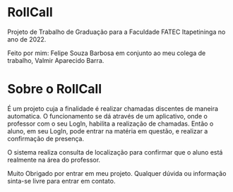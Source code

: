 # RollCall

Projeto de Trabalho de Graduação para a Faculdade FATEC Itapetininga no ano de 2022.

Feito por mim: Felipe Souza Barbosa em conjunto ao meu colega de trabalho, Valmir Aparecido Barra.

# Sobre o RollCall

É um projeto cuja a finalidade é realizar chamadas discentes de maneira automatica. O funcionamento se dá através de um aplicativo, onde o professor com o seu LogIn,
habilita a realização de chamadas. Então o aluno, em seu LogIn, pode entrar na matéria em questão, e realizar a confirmação de presença.

O sistema realiza consulta de localização para confirmar que o aluno está realmente na área do professor.

Muito Obrigado por entrar em meu projeto. Qualquer dúvida ou informação sinta-se livre para entrar em contato.

